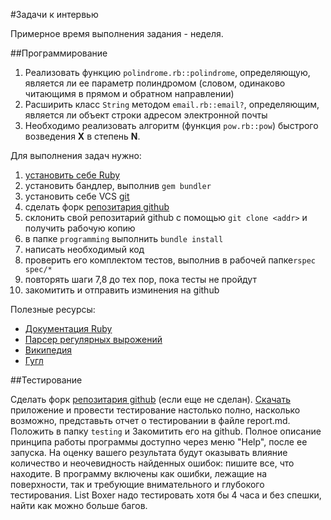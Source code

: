#Задачи к интервью

Примерное время выполнения задания - неделя.

##Программирование

1. Реализовать функцию `polindrome.rb::polindrome`, определяющую, является ли ее параметр полиндромом (словом, одинаково читающимя в прямом и обратном направлении)
2. Расширить класс `String` методом `email.rb::email?`, определяющим, является ли объект строки адресом электронной почты
3. Необходимо реализовать алгоритм (функция `pow.rb::pow`) быстрого возведения **Х** в степень **N**.

Для выполнения задач нужно:

 1. [установить себе Ruby](http://rubyinstaller.org/)
 2. установить бандлер, выполнив `gem bundler`
 2. установить себе VCS [git](http://git-scm.com/book/ru/%D0%92%D0%B2%D0%B5%D0%B4%D0%B5%D0%BD%D0%B8%D0%B5-%D0%A3%D1%81%D1%82%D0%B0%D0%BD%D0%BE%D0%B2%D0%BA%D0%B0-Git)
 2. сделать форк [репозитария github](https://github.com/CodersGang/interview_stuff)
 2. склонить свой репозитарий github с помощью `git clone <addr>` и получить рабочую копию
 3. в папке `programming` выполнить `bundle install` 
 4. написать необходимый код
 5. проверить его комплектом тестов, выполнив в рабочей папке`rspec spec/*`
 6. повторять шаги 7,8 до тех пор, пока тесты не пройдут
 7. закомитить и отправить изминения на github

Полезные ресурсы:

- [Документация Ruby](https://www.ruby-lang.org/ru/)
- [Парсер регулярных вырожений](http://rubular.com/)
- [Википедия](http://ru.wikipedia.org/)
- [Гугл](http://www.google.ru)

##Тестирование

Сделать форк [репозитария github](https://github.com/CodersGang/interview_stuff) (если еще не сделан).
[Скачать](https://drive.google.com/file/d/0B0Caf_UuM62TRjF0WlVGbkp0dGs/edit?usp=sharing) приложение и провести тестирование настолько полно, насколько возможно, представьть отчет о тестировании в файле report.md. Положить в папку `testing` и Закомитить его на github.
Полное описание принципа работы программы доступно через меню "Help", после ее запуска.
На оценку вашего результата будут оказывать влияние количество и неочевидность найденных ошибок: пишите все, что находите. В программу включены как ошибки, лежащие на поверхности, так и требующие внимательного и глубокого тестирования.
List Boxer надо тестировать хотя бы 4 часа и без спешки, найти как можно больше багов.
